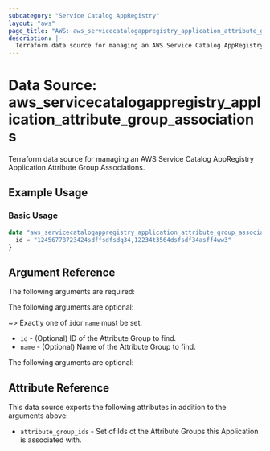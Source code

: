 ```yaml
---
subcategory: "Service Catalog AppRegistry"
layout: "aws"
page_title: "AWS: aws_servicecatalogappregistry_application_attribute_group_associations"
description: |-
  Terraform data source for managing an AWS Service Catalog AppRegistry Application Attribute Group Associations.
---
```


# Data Source: aws_servicecatalogappregistry_application_attribute_group_associations

Terraform data source for managing an AWS Service Catalog AppRegistry Application Attribute Group Associations.

## Example Usage

### Basic Usage

```terraform
data "aws_servicecatalogappregistry_application_attribute_group_associations" "example" {
  id = "12456778723424sdffsdfsdq34,12234t3564dsfsdf34asff4ww3"
}
```

## Argument Reference

The following arguments are required:

The following arguments are optional:

~> Exactly one of `id`or `name` must be set.

* `id`   - (Optional) ID of the Attribute Group to find.
* `name` - (Optional) Name of the Attribute Group to find.

The following arguments are optional:

## Attribute Reference

This data source exports the following attributes in addition to the arguments above:

* `attribute_group_ids` - Set of Ids ot the Attribute Groups this Application is associated with.
